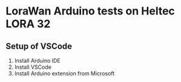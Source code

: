 # LoraWan Arduino tests on Heltec LORA 32

## Setup of VSCode

1) Install Arduino IDE
2) Install VSCode
3) Install Arduino extension from Microsoft
